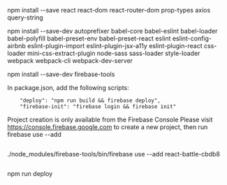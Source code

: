 npm install --save react react-dom react-router-dom prop-types axios query-string

npm install --save-dev autoprefixer babel-core babel-eslint babel-loader babel-polyfill babel-preset-env babel-preset-react eslint eslint-config-airbnb eslint-plugin-import eslint-plugin-jsx-a11y eslint-plugin-react css-loader mini-css-extract-plugin node-sass sass-loader style-loader webpack webpack-cli webpack-dev-server 

npm install --save-dev firebase-tools

In package.json, add the following scripts:

```
	"deploy": "npm run build && firebase deploy",
	"firebase-init": "firebase login && firebase init"
```
Project creation is only available from the Firebase Console
Please visit https://console.firebase.google.com to create a new project, then run firebase use --add

```

```
./node_modules/firebase-tools/bin/firebase use --add react-battle-cbdb8
```

```
npm run deploy
```